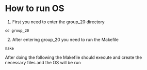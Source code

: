 # How to run OS

1. First you need to enter the group_20 directory
```
cd group_20
```

2. After entering group_20 you need to run the Makefile

```
make
```

After doing the following the Makefile should execute and create the necessary files and the OS will be run